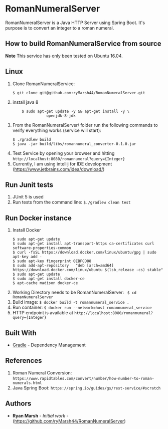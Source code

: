 # RomanNumeralServer

RomanNumeralServer is a Java HTTP Server using Spring Boot. It's purpose is to convert an integer to a roman numeral. 

## How to build RomanNumeralService from source
**Note** This service has only been tested on Ubuntu 16.04.

## Linux 
1) Clone RomanNumeralService: 
    ``` 
    $ git clone git@github.com:ryMarsh44/RomanNumeralServer.git 
    ```
2) install java 8
    ``` 
        $ sudo apt-get update -y && apt-get install -y \
                   openjdk-8-jdk
    ```
3) From the RomanNumeralServer/ folder run the following commands to verify everything works (service will start): 
    ``` 
    $ ./gradlew build
    $ java -jar build/libs/romannumeral_converter-0.1.0.jar
    ``` 
4) Test Service by opening your browser and hitting ``http://localhost:8080/romannumeral?query={Integer}`` 
4) Currently, I am using intellij for IDE development (https://www.jetbrains.com/idea/download/) 

## Run Junit tests
1) JUnit 5 is used
2) Run tests from the command line:
``` $./gradlew clean test ```
 
## Run Docker instance
1) Install Docker
    ``` 
    $ sudo apt-get update
    $ sudo apt-get install apt-transport-https ca-certificates curl software-properties-common 
    $ curl -fsSL https://download.docker.com/linux/ubuntu/gpg | sudo apt-key add -
    $ sudo apt-key fingerprint 0EBFCD88
    $ sudo add-apt-repository   "deb [arch=amd64] https://download.docker.com/linux/ubuntu $(lsb_release -cs) stable"
    $ sudo apt-get update
    $ sudo apt-get install docker-ce
    $ apt-cache madison docker-ce
    ```
2) Working Directory needs to be RomanNumeralServer: 
    ``` $ cd RomanNumeralServer```
3) Build image: 
    ``` $ docker build -t romannumeral_service . ```
4) Run container: 
    ``` $ docker run --network=host romannumeral_service ```
5) HTTP endpoint is available at ``http://localhost:8080/romannumeral?query={Integer}``

## Built With

* [Gradle](https://gradle.org/) - Dependency Management

## References
1) Roman Numeral Conversion:
    ``https://www.rapidtables.com/convert/number/how-number-to-roman-numerals.html``
2) Java Spring Boot: 
    ``https://spring.io/guides/gs/rest-service/#scratch``
    
## Authors

* **Ryan Marsh** - *Initial work* - (https://github.com/ryMarsh44/RomanNumeralServer)